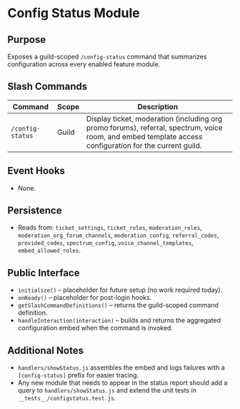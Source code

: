 # Config Status Module

## Purpose
Exposes a guild-scoped `/config-status` command that summarizes configuration across every enabled feature module.

## Slash Commands
| Command | Scope | Description |
|---------|-------|-------------|
| `/config-status` | Guild | Display ticket, moderation (including org promo forums), referral, spectrum, voice room, and embed template access configuration for the current guild. |

## Event Hooks
- None.

## Persistence
- Reads from: `ticket_settings`, `ticket_roles`, `moderation_roles`, `moderation_org_forum_channels`, `moderation_config`, `referral_codes`, `provided_codes`, `spectrum_config`, `voice_channel_templates`, `embed_allowed_roles`.

## Public Interface
- `initialize()` – placeholder for future setup (no work required today).
- `onReady()` – placeholder for post-login hooks.
- `getSlashCommandDefinitions()` – returns the guild-scoped command definition.
- `handleInteraction(interaction)` – builds and returns the aggregated configuration embed when the command is invoked.

## Additional Notes
- `handlers/showStatus.js` assembles the embed and logs failures with a `[config-status]` prefix for easier tracing.
- Any new module that needs to appear in the status report should add a query to `handlers/showStatus.js` and extend the unit tests in `__tests__/configstatus.test.js`.
